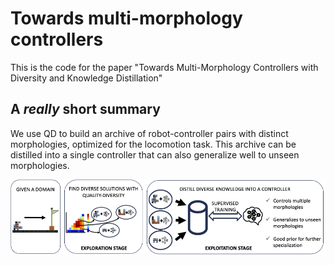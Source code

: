 # Towards multi-morphology controllers

This is the code for the paper "Towards Multi-Morphology Controllers with Diversity and Knowledge Distillation"

## A *really* short summary

We use QD to build an archive of robot-controller pairs with distinct morphologies, optimized for the locomotion task. This archive can be distilled into a single controller that can also generalize well to unseen morphologies.

<div align='center'>
<img src="images/teaser.png"></img>
</div>

